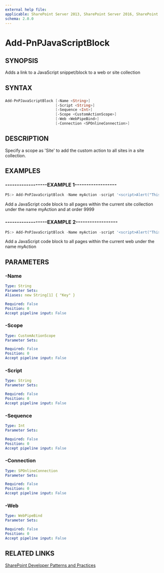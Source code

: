 ```yaml
---
external help file:
applicable: SharePoint Server 2013, SharePoint Server 2016, SharePoint Online
schema: 2.0.0
---
```

# Add-PnPJavaScriptBlock

## SYNOPSIS
Adds a link to a JavaScript snippet/block to a web or site collection

## SYNTAX 

### 
```powershell
Add-PnPJavaScriptBlock [-Name <String>]
                       [-Script <String>]
                       [-Sequence <Int>]
                       [-Scope <CustomActionScope>]
                       [-Web <WebPipeBind>]
                       [-Connection <SPOnlineConnection>]
```

## DESCRIPTION
Specify a scope as 'Site' to add the custom action to all sites in a site collection.

## EXAMPLES

### ------------------EXAMPLE 1------------------
```powershell
PS:> Add-PnPJavaScriptBlock -Name myAction -script '<script>Alert("This is my Script block");</script>' -Sequence 9999 -Scope Site
```

Add a JavaScript code block  to all pages within the current site collection under the name myAction and at order 9999

### ------------------EXAMPLE 2------------------
```powershell
PS:> Add-PnPJavaScriptBlock -Name myAction -script '<script>Alert("This is my Script block");</script>'
```

Add a JavaScript code block  to all pages within the current web under the name myAction

## PARAMETERS

### -Name


```yaml
Type: String
Parameter Sets: 
Aliases: new String[1] { "Key" }

Required: False
Position: 0
Accept pipeline input: False
```

### -Scope


```yaml
Type: CustomActionScope
Parameter Sets: 

Required: False
Position: 0
Accept pipeline input: False
```

### -Script


```yaml
Type: String
Parameter Sets: 

Required: False
Position: 0
Accept pipeline input: False
```

### -Sequence


```yaml
Type: Int
Parameter Sets: 

Required: False
Position: 0
Accept pipeline input: False
```

### -Connection


```yaml
Type: SPOnlineConnection
Parameter Sets: 

Required: False
Position: 0
Accept pipeline input: False
```

### -Web


```yaml
Type: WebPipeBind
Parameter Sets: 

Required: False
Position: 0
Accept pipeline input: False
```

## RELATED LINKS

[SharePoint Developer Patterns and Practices](http://aka.ms/sppnp)